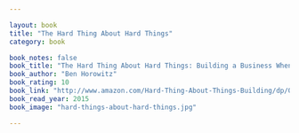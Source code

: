 ```yaml
---

layout: book
title: "The Hard Thing About Hard Things"
category: book

book_notes: false
book_title: "The Hard Thing About Hard Things: Building a Business When There Are No Easy Answers"
book_author: "Ben Horowitz"
book_rating: 10
book_link: "http://www.amazon.com/Hard-Thing-About-Things-Building/dp/0062273205/"
book_read_year: 2015
book_image: "hard-things-about-hard-things.jpg"

---
```

